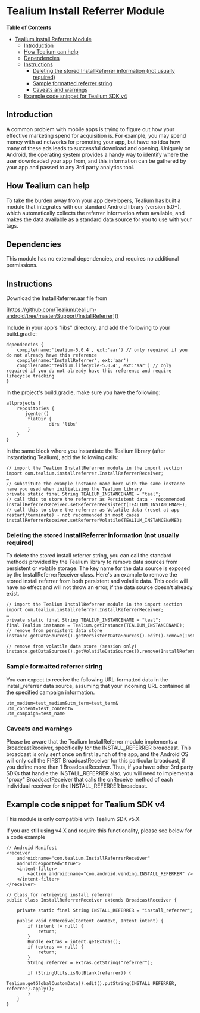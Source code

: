 # Tealium Install Referrer Module


**Table of Contents**

- [Tealium Install Referrer Module](#tealium-install-referrer-module)
	- [Introduction](#introdution)
	- [How Tealium can help](#how-tealium-can-help)
	- [Dependencies](#dependencies)
	- [Instructions](#instructions)
		- [Deleting the stored InstallReferrer information (not usually required)](#deleting-the-stored-installreferrer-information-not-usually-required)
		- [Sample formatted referrer string](#sample-formatted-referrer-string)
		- [Caveats and warnings](#caveats-and-warnings)
	- [Example code snippet for Tealium SDK v4](#example-code-snippet-for-tealium-sdk-v4)

## Introduction

A common problem with mobile apps is trying to figure out how your effective marketing spend for acquisition is. For example, you may spend money with ad networks for promoting your app, but have no idea how many of these ads leads to successful download and opening. Uniquely on Android, the operating system provides a handy way to identify where the user downloaded your app from, and this information can be gathered by your app and passed to any 3rd party analytics tool.

## How Tealium can help

To take the burden away from your app developers, Tealium has built a module that integrates with our standard Android library (version 5.0+), which automatically collects the referrer information when available, and makes the data available as a standard data source for you to use with your tags.

## Dependencies

This module has no external dependencies, and requires no additional permissions.

## Instructions
Download the InstallReferrer.aar file from 

[https://github.com/Tealium/tealium-android/tree/master/Support/InstallReferrer]()

Include in your app's "libs" directory, and add the following to your build.gradle:

```
dependencies {
    compile(name:'tealium-5.0.4', ext:'aar') // only required if you do not already have this reference
    compile(name:'InstallReferrer', ext:'aar')
    compile(name:'tealium.lifecycle-5.0.4', ext:'aar') // only required if you do not already have this reference and require lifecycle tracking
}
```

In the project's build.gradle, make sure you have the following:

```
allprojects {
    repositories {
       jcenter()
        flatDir {
            	dirs 'libs'
        }
    }
}
```
In the same block where you instantiate the Tealium library (after instantiating Tealium), add the following calls:

```
// import the Tealium InstallReferrer module in the import section
import com.tealium.installreferrer.InstallReferrerReceiver;
…
// substitute the example instance name here with the same instance name you used when initializing the Tealium library
private static final String TEALIUM_INSTANCENAME = "teal";
// call this to store the referrer as Persistent data - recommended
installReferrerReceiver.setReferrerPersistent(TEALIUM_INSTANCENAME);
// call this to store the referrer as Volatile data (reset at app restart/terminate) - not recommended in most cases
installReferrerReceiver.setReferrerVolatile(TEALIUM_INSTANCENAME);
```

### Deleting the stored InstallReferrer information (not usually required)

To delete the stored install referrer string, you can call the standard methods provided by the Tealium library to remove data sources from persistent or volatile storage. The key name for the data source is exposed by the InstallReferrerReceiver class. Here's an example to remove the stored install referrer from both persistent and volatile data. This code will have no effect and will not throw an error, if the data source doesn't already exist.

```
// import the Tealium InstallReferrer module in the import section
import com.tealium.installreferrer.InstallReferrerReceiver;
…
private static final String TEALIUM_INSTANCENAME = "teal";
final Tealium instance = Tealium.getInstance(TEALIUM_INSTANCENAME);
// remove from persistent data store
instance.getDataSources().getPersistentDataSources().edit().remove(InstallReferrerReceiver.KEYNAME).apply();

// remove from volatile data store (session only)
instance.getDataSources().getVolatileDataSources().remove(InstallReferrerReceiver.KEYNAME);

```

### Sample formatted referrer string

You can expect to receive the following URL-formatted data in the install_referrer data source, assuming that your incoming URL contained all the specified campaign information.

```utm_source=test_source&
utm_medium=test_medium&utm_term=test_term&
utm_content=test_content&
utm_campaign=test_name

```

### Caveats and warnings

Please be aware that the Tealium InstallReferrer module implements a BroadcastReceiver, specifically for the INSTALL_REFERRER broadcast. This broadcast is only sent once on first launch of the app, and the Android OS will only call the FIRST BroadcastReceiver for this particular broadcast, if you define more than 1 BroadcastReceiver. Thus, if you have other 3rd party SDKs that handle the INSTALL_REFERRER also, you will need to implement a "proxy" BroadcastReceiver that calls the onReceive method of each individual receiver for the INSTALL_REFERRER broadcast.

## Example code snippet for Tealium SDK v4

This module is only compatible with Tealium SDK v5.X.

If you are still using v4.X and require this functionality, please see below for a code example

```
// Android Manifest 
<receiver
    android:name="com.tealium.InstallReferrerReceiver"
    android:exported="true">
    <intent-filter>
        <action android:name="com.android.vending.INSTALL_REFERRER" />
    </intent-filter>
</receiver>
```
 
```
// Class for retrieving install referrer
public class InstallReferrerReceiver extends BroadcastReceiver {

    private static final String INSTALL_REFERRER = "install_referrer";

    public void onReceive(Context context, Intent intent) {
        if (intent != null) {
            return;
        }
        Bundle extras = intent.getExtras();
        if (extras == null) {
            return;
        }
        String referrer = extras.getString("referrer");

        if (StringUtils.isNotBlank(referrer)) {
            Tealium.getGlobalCustomData().edit().putString(INSTALL_REFERRER, referrer).apply();
        }
    }
}
```
